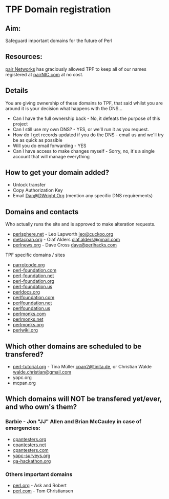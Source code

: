 TPF Domain registration
=======================

## Aim:

Safeguard important domains for the future of Perl

## Resources:

[pair Networks](http://www.pairnic.com/) has graciously allowed TPF to keep
all of our names registered at [pairNIC.com](http://www.pairnic.com/) at no cost.

## Details

You are giving ownership of these domains to TPF, that said whilst you are
around it is your decision what happens with the DNS...

 * Can I have the full ownership back - No, it defeats the purpose of this project
 * Can I still use my own DNS? - YES, or we'll run it as you request.
 * How do I get records updated if you do the DNS - email us and we'll try be as quick as possible
 * Will you do email forwarding - YES
 * Can I have access to make changes myself - Sorry, no, it's a single account that will manage everything

## How to get your domain added?

 * Unlock transfer
 * Copy Authorization Key
 * Email Dan@DWright.Org (mention any specific DNS requirements)

## Domains and contacts

Who actually runs the site and is approved to make alteration requests.

 * [perlsphere.net](http://perlsphere.net) - Leo Lapworth <leo@cuckoo.org>
 * [metacpan.org](http://metacpan.org) - Olaf Alders <olaf.alders@gmail.com>
 * [perlnews.org](http://perlnews.org) - Dave Cross <dave@perlhacks.com>

TPF specific domains / sites

 * [parrotcode.org](http://parrotcode.org)
 * [perl-foundation.com](http://perl-foundation.com)
 * [perl-foundation.net](http://perl-foundation.net)
 * [perl-foundation.org](http://perl-foundation.org)
 * [perl-foundation.us](http://perl-foundation.us)
 * [perldocs.org](http://perldocs.org)
 * [perlfoundation.com](http://perlfoundation.com)
 * [perlfoundation.net](http://perlfoundation.net)
 * [perlfoundation.us](http://perlfoundation.us)
 * [perlmonks.com](http://perlmonks.com)
 * [perlmonks.net](http://perlmonks.net)
 * [perlmonks.org](http://perlmonks.org)
 * [perlwiki.org](http://perlwiki.org)

## Which other domains are scheduled to be transfered?

 * [perl-tutorial.org](http://perl-tutorial.org) - Tina Müller <cpan2@tinita.de>, or Christian Walde <walde.christian@gmail.com>
 * yapc.org
 * mcpan.org

## Which domains will NOT be transfered yet/ever, and who own's them?

### Barbie - Jon "JJ" Allen and Brian McCauley in case of emergencies:

  * [cpantesters.org](http://cpantesters.org)
  * [cpantesters.net](http://cpantesters.net)
  * [cpantesters.com](http://cpantesters.com)
  * [yapc-surveys.org](http://yapc-surveys.org)
  * [qa-hackathon.org](http://qa-hackathon.org)

### Others important domains

  * [perl.org](http://perl.org) - Ask and Robert
  * [perl.com](http://perl.com) - Tom Christiansen

